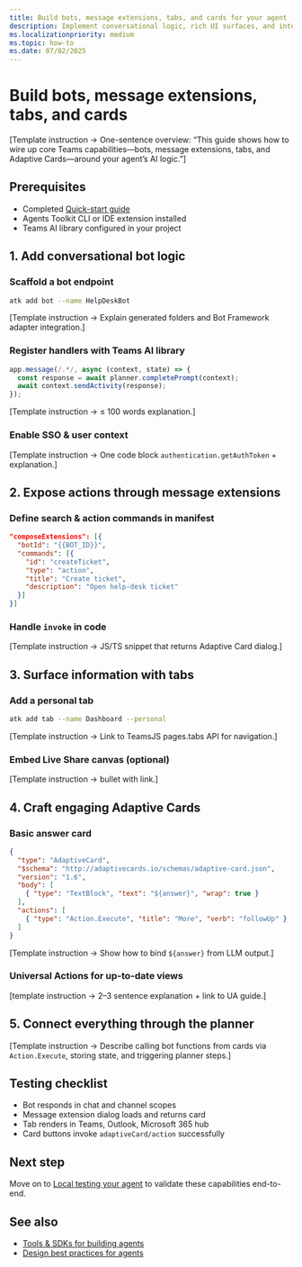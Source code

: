 ```yaml
---
title: Build bots, message extensions, tabs, and cards for your agent  
description: Implement conversational logic, rich UI surfaces, and interaction patterns that bring your AI-powered agent to life in Microsoft Teams.  
ms.localizationpriority: medium  
ms.topic: how-to  
ms.date: 07/02/2025  
---
```

# Build bots, message extensions, tabs, and cards  

[Template instruction → One-sentence overview: “This guide shows how to wire up core Teams capabilities—bots, message extensions, tabs, and Adaptive Cards—around your agent’s AI logic.”]

## Prerequisites  

- Completed [Quick-start guide](../get-started/quick-start-build-your-first-agent-outline.md)
- Agents Toolkit CLI or IDE extension installed  
- Teams AI library configured in your project  

## 1. Add conversational bot logic  

### Scaffold a bot endpoint  

```bash
atk add bot --name HelpDeskBot
```  

[Template instruction → Explain generated folders and Bot Framework adapter integration.]  

### Register handlers with Teams AI library  

```ts
app.message(/.*/, async (context, state) => {
  const response = await planner.completePrompt(context);
  await context.sendActivity(response);
});
```  

[Template instruction → ≤ 100 words explanation.]

### Enable SSO & user context  

[Template instruction → One code block `authentication.getAuthToken` + explanation.]

## 2. Expose actions through message extensions  

### Define search & action commands in manifest  

```json
"composeExtensions": [{
  "botId": "{{BOT_ID}}",
  "commands": [{
    "id": "createTicket",
    "type": "action",
    "title": "Create ticket",
    "description": "Open help-desk ticket"
  }]
}]
```  

### Handle `invoke` in code  

[Template instruction → JS/TS snippet that returns Adaptive Card dialog.]

## 3. Surface information with tabs  

### Add a personal tab  

```bash
atk add tab --name Dashboard --personal
```  

[Template instruction → Link to TeamsJS pages.tabs API for navigation.]  

### Embed Live Share canvas (optional)  

[Template instruction → bullet with link.]

## 4. Craft engaging Adaptive Cards  

### Basic answer card  

```json
{
  "type": "AdaptiveCard",
  "$schema": "http://adaptivecards.io/schemas/adaptive-card.json",
  "version": "1.6",
  "body": [
    { "type": "TextBlock", "text": "${answer}", "wrap": true }
  ],
  "actions": [
    { "type": "Action.Execute", "title": "More", "verb": "followUp" }
  ]
}
```  

[Template instruction → Show how to bind `${answer}` from LLM output.]

### Universal Actions for up-to-date views  

[template instruction → 2–3 sentence explanation + link to UA guide.]

## 5. Connect everything through the planner  

[Template instruction → Describe calling bot functions from cards via `Action.Execute`, storing state, and triggering planner steps.]

## Testing checklist  

- Bot responds in chat and channel scopes  
- Message extension dialog loads and returns card  
- Tab renders in Teams, Outlook, Microsoft 365 hub  
- Card buttons invoke `adaptiveCard/action` successfully  

## Next step  

Move on to [Local testing your agent](../test/local-testing-your-agent-outline.md) to validate these capabilities end-to-end.

## See also  

- [Tools & SDKs for building agents](tools-sdk-for-agents-outline.md)
- [Design best practices for agents](../plan/design-best-practices-for-agents-outline.md)
